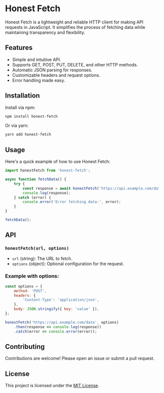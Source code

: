 # Honest Fetch

Honest Fetch is a lightweight and reliable HTTP client for making API requests in JavaScript. It simplifies the process of fetching data while maintaining transparency and flexibility.

## Features

- Simple and intuitive API.
- Supports GET, POST, PUT, DELETE, and other HTTP methods.
- Automatic JSON parsing for responses.
- Customizable headers and request options.
- Error handling made easy.

## Installation

Install via npm:

```bash
npm install honest-fetch
```

Or via yarn:

```bash
yarn add honest-fetch
```

## Usage

Here's a quick example of how to use Honest Fetch:

```javascript
import honestFetch from 'honest-fetch';

async function fetchData() {
    try {
        const response = await honestFetch('https://api.example.com/data');
        console.log(response);
    } catch (error) {
        console.error('Error fetching data:', error);
    }
}

fetchData();
```

## API

### `honestFetch(url, options)`

- `url` (string): The URL to fetch.
- `options` (object): Optional configuration for the request.

### Example with options:

```javascript
const options = {
    method: 'POST',
    headers: {
        'Content-Type': 'application/json',
    },
    body: JSON.stringify({ key: 'value' }),
};

honestFetch('https://api.example.com/data', options)
    .then(response => console.log(response))
    .catch(error => console.error(error));
```

## Contributing

Contributions are welcome! Please open an issue or submit a pull request.

## License

This project is licensed under the [MIT License](LICENSE).